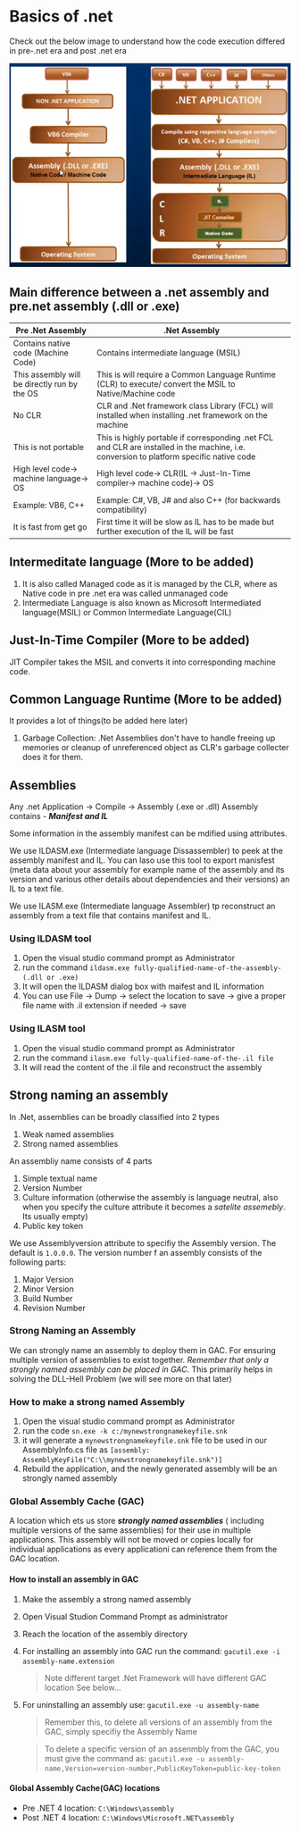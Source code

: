# Basics of .net

Check out the below image to understand how the code execution differed in pre-.net era and post .net era

![comparison between pre-post .net code execution](/images/prepostdotnet.jpg)

## Main difference between a .net assembly and pre.net assembly (.dll or .exe)

| Pre .Net Assembly                            | .Net Assembly                                                                                                                            |
| -------------------------------------------- | ---------------------------------------------------------------------------------------------------------------------------------------- |
| Contains native code (Machine Code)          | Contains intermediate language (MSIL)                                                                                                    |
| This assembly will be directly run by the OS | This is will require a Common Language Runtime (CLR) to execute/ convert the MSIL to Native/Machine code                                 |
| No CLR                                       | CLR and .Net framework class Library (FCL) will installed when installing .net framework on the machine                                  |
| This is not portable                         | This is highly portable if corresponding .net FCL and CLR are installed in the machine, i.e. conversion to platform specific native code |
| High level code-> machine language-> OS      | High level code-> CLR(IL -> Just-In-Time compiler-> machine code)-> OS                                                                   |
| Example: VB6, C++                            | Example: C#, VB, J# and also C++ (for backwards compatibility)                                                                           |
| It is fast from get go                       | First time it will be slow as IL has to be made but further execution of the IL will be fast                                             |

## Intermeditate language (More to be added)

1. It is also called Managed code as it is managed by the CLR, where as Native code in pre .net era was called unmanaged code
2. Intermediate Language is also known as Microsoft Intermediated language(MSIL) or Common Intermediate Language(CIL)

## Just-In-Time Compiler (More to be added)

JIT Compiler takes the MSIL and converts it into corresponding machine code.

## Common Language Runtime (More to be added)

It provides a lot of things(to be added here later)

1. Garbage Collection: .Net Assemblies don't have to handle freeing up memories or cleanup of unreferenced object as CLR's garbage collecter does it for them.

## Assemblies

Any .net Application -> Compile -> Assembly (.exe or .dll)
Assembly contains - **_Manifest and IL_**

Some information in the assembly manifest can be mdified using attributes.

We use ILDASM.exe (Intermediate language Dissassembler) to peek at the assembly manifest and IL. You can laso use this tool to export manisfest (meta data about your assembly for example name of the assembly and its version and various other details about dependencies and their versions) an IL to a text file.

We use ILASM.exe (Intermediate language Assembler) tp reconstruct an assembly from a text file that contains manifest and IL.

### Using ILDASM tool

1. Open the visual studio command prompt as Administrator
2. run the command `ildasm.exe fully-qualified-name-of-the-assembly-(.dll or .exe)`
3. It will open the ILDASM dialog box with maifest and IL information
4. You can use File -> Dump -> select the location to save -> give a proper file name with .il extension if needed -> save

### Using ILASM tool

1. Open the visual studio command prompt as Administrator
2. run the command `ilasm.exe fully-qualified-name-of-the-.il file`
3. It will read the content of the .il file and reconstruct the assembly

## Strong naming an assembly

In .Net, assemblies can be broadly classified into 2 types

1. Weak named assemblies
2. Strong named assemblies

An assembliy name consists of 4 parts

1. Simple textual name
2. Version Number
3. Culture information (otherwise the assembly is language neutral, also when you specify the culture attribute it becomes a _*satelite assemebly*_. Its usually empty)
4. Public key token

We use Assemblyversion attribute to specifiy the Assembly version. The default is `1.0.0.0`. The version number f an assembly consists of the following parts:

1. Major Version
2. Minor Version
3. Build Number
4. Revision Number

### Strong Naming an Assembly

We can strongly name an assembly to deploy them in GAC. For ensuring multiple version of assemblies to exist together. _Remember that only a strongly named assembly can be placed in GAC_. This primarily helps in solving the DLL-Hell Problem (we will see more on that later)

### How to make a strong named Assembly

1. Open the visual studio command prompt as Administrator
2. run the code `sn.exe -k c:/mynewstrongnamekeyfile.snk`
3. it will generate a `mynewstrongnamekeyfile.snk` file to be used in our AssemblyInfo.cs file as `[assembly: AssemblyKeyFile("C:\\mynewstrongnamekeyfile.snk")]`
4. Rebuild the application, and the newly generated assembly will be an strongly named assembly

### Global Assembly Cache (GAC)

A location which ets us store **_strongly named assemblies_** ( including multiple versions of the same assemblies) for their use in multiple applications. This assembly will not be moved or copies locally for individual applications as every applicationi can reference them from the GAC location.

#### How to install an assembly in GAC

1. Make the assembly a strong named assembly
2. Open Visual Studion Command Prompt as administrator
3. Reach the location of the assembly directory
4. For installing an assembly into GAC run the command: `gacutil.exe -i assembly-name.extension`
   > Note different target .Net Framework will have different GAC location
   > See below...
5. For uninstalling an assembly use: `gacutil.exe -u assembly-name`

   > Remember this, to delete all versions of an assembly from the GAC, simply specifiy the Assembly Name

   > To delete a specific version of an assenmbly from the GAC, you must give the command as: `gacutil.exe -u assembly-name,Version=version-number,PublicKeyToken=public-key-token`

#### Global Assembly Cache(GAC) locations

- Pre .NET 4 location: `C:\Windows\assembly`
- Post .NET 4 location: `C:\Windows\Microsoft.NET\assembly`
